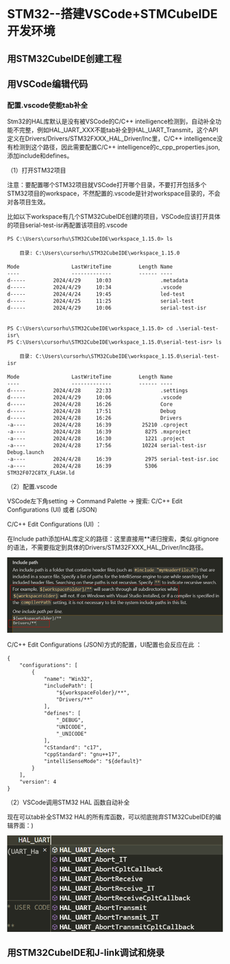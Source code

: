 # STM32--搭建VSCode+STMCubeIDE开发环境

## 用STM32CubeIDE创建工程

## 用VSCode编辑代码

### 配置.vscode使能tab补全

Stm32的HAL库默认是没有被VSCode的C/C++ intelligence检测到，自动补全功能不完整，例如HAL_UART_XXX不能tab补全到HAL_UART_Transmit，这个API定义在Drivers/Drivers/STM32FXXX_HAL_Driver/Inc里，C/C++ intelligence没有检测到这个路径，因此需要配置C/C++ intelligence的c_cpp_properties.json, 添加include和defines。

（1）打开STM32项目

注意：要配置哪个STM32项目就VSCode打开哪个目录，不要打开包括多个STM32项目的workspace，不然配置的.vscode是针对workspace目录的，不会对各项目生效。

比如以下workspace有几个STM32CubeIDE创建的项目，VSCode应该打开具体的项目serial-test-isr再配置该项目的.vscode

```
PS C:\Users\cursorhu\STM32CubeIDE\workspace_1.15.0> ls

    目录: C:\Users\cursorhu\STM32CubeIDE\workspace_1.15.0

Mode                 LastWriteTime         Length Name
----                 -------------         ------ ----
d-----         2024/4/29     10:03                .metadata
d-----         2024/4/29     10:34                .vscode
d-----         2024/4/24     19:45                led-test
d-----         2024/4/25     11:25                serial-test
d-----         2024/4/29     10:06                serial-test-isr


PS C:\Users\cursorhu\STM32CubeIDE\workspace_1.15.0> cd .\serial-test-isr\
PS C:\Users\cursorhu\STM32CubeIDE\workspace_1.15.0\serial-test-isr> ls

    目录: C:\Users\cursorhu\STM32CubeIDE\workspace_1.15.0\serial-test-isr

Mode                 LastWriteTime         Length Name
----                 -------------         ------ ----
d-----         2024/4/28     22:33                .settings
d-----         2024/4/29     10:06                .vscode
d-----         2024/4/28     16:26                Core
d-----         2024/4/28     17:51                Debug
d-----         2024/4/28     16:26                Drivers
-a----         2024/4/28     16:39          25210 .cproject
-a----         2024/4/28     16:39           8275 .mxproject
-a----         2024/4/28     16:30           1221 .project
-a----         2024/4/28     17:56          10224 serial-test-isr Debug.launch
-a----         2024/4/28     16:39           2975 serial-test-isr.ioc
-a----         2024/4/28     16:39           5306 STM32F072C8TX_FLASH.ld
```

（2）配置.vscode

VSCode左下角setting -> Command Palette -> 搜索: C/C++ Edit Configurations (UI) 或者 (JSON)

C/C++ Edit Configurations (UI) ：

在Include path添加HAL库定义的路径：这里直接用**递归搜索，类似.gitignore的语法，不需要指定到具体的Drivers/STM32FXXX_HAL_Driver/Inc路径。

![image-20240429104934058](https://raw.githubusercontent.com/cursorhu/blog-images-on-picgo/master/images/202404291104878.png)

C/C++ Edit Configurations (JSON)方式的配置，UI配置也会反应在此 ：

```
{
    "configurations": [
        {
            "name": "Win32",
            "includePath": [
                "${workspaceFolder}/**",
                "Drivers/**"
            ],
            "defines": [
                "_DEBUG",
                "UNICODE",
                "_UNICODE"
            ],
            "cStandard": "c17",
            "cppStandard": "gnu++17",
            "intelliSenseMode": "${default}"
        }
    ],
    "version": 4
}
```

（2）VSCode调用STM32 HAL 函数自动补全

现在可以tab补全STM32 HAL的所有库函数，可以彻底抛弃STM32CubeIDE的编辑界面：)

![image-20240429105530310](https://raw.githubusercontent.com/cursorhu/blog-images-on-picgo/master/images/202404291104289.png)

## 用STM32CubeIDE和J-link调试和烧录